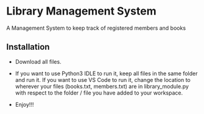 # Library Management System

A Management System to keep track of registered members and books

## Installation 

- Download all files. 

- If you want to use Python3 IDLE to run it, keep all files in the same folder and run it.
  If you want to use VS Code to run it, change the location to wherever your files (books.txt, members.txt) are in library_module.py with respect to the folder / file you have added to your workspace.

- Enjoy!!!